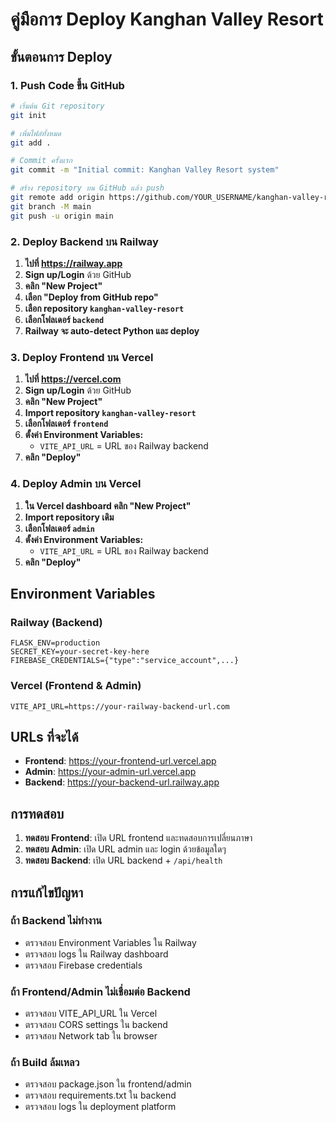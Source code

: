 # คู่มือการ Deploy Kanghan Valley Resort

## ขั้นตอนการ Deploy

### 1. Push Code ขึ้น GitHub

```bash
# เริ่มต้น Git repository
git init

# เพิ่มไฟล์ทั้งหมด
git add .

# Commit ครั้งแรก
git commit -m "Initial commit: Kanghan Valley Resort system"

# สร้าง repository บน GitHub แล้ว push
git remote add origin https://github.com/YOUR_USERNAME/kanghan-valley-resort.git
git branch -M main
git push -u origin main
```

### 2. Deploy Backend บน Railway

1. **ไปที่ https://railway.app**
2. **Sign up/Login** ด้วย GitHub
3. **คลิก "New Project"**
4. **เลือก "Deploy from GitHub repo"**
5. **เลือก repository `kanghan-valley-resort`**
6. **เลือกโฟลเดอร์ `backend`**
7. **Railway จะ auto-detect Python และ deploy**

### 3. Deploy Frontend บน Vercel

1. **ไปที่ https://vercel.com**
2. **Sign up/Login** ด้วย GitHub
3. **คลิก "New Project"**
4. **Import repository `kanghan-valley-resort`**
5. **เลือกโฟลเดอร์ `frontend`**
6. **ตั้งค่า Environment Variables:**
   - `VITE_API_URL` = URL ของ Railway backend
7. **คลิก "Deploy"**

### 4. Deploy Admin บน Vercel

1. **ใน Vercel dashboard คลิก "New Project"**
2. **Import repository เดิม**
3. **เลือกโฟลเดอร์ `admin`**
4. **ตั้งค่า Environment Variables:**
   - `VITE_API_URL` = URL ของ Railway backend
5. **คลิก "Deploy"**

## Environment Variables

### Railway (Backend)
```
FLASK_ENV=production
SECRET_KEY=your-secret-key-here
FIREBASE_CREDENTIALS={"type":"service_account",...}
```

### Vercel (Frontend & Admin)
```
VITE_API_URL=https://your-railway-backend-url.com
```

## URLs ที่จะได้

- **Frontend**: https://your-frontend-url.vercel.app
- **Admin**: https://your-admin-url.vercel.app  
- **Backend**: https://your-backend-url.railway.app

## การทดสอบ

1. **ทดสอบ Frontend**: เปิด URL frontend และทดสอบการเปลี่ยนภาษา
2. **ทดสอบ Admin**: เปิด URL admin และ login ด้วยข้อมูลใดๆ
3. **ทดสอบ Backend**: เปิด URL backend + `/api/health`

## การแก้ไขปัญหา

### ถ้า Backend ไม่ทำงาน
- ตรวจสอบ Environment Variables ใน Railway
- ตรวจสอบ logs ใน Railway dashboard
- ตรวจสอบ Firebase credentials

### ถ้า Frontend/Admin ไม่เชื่อมต่อ Backend
- ตรวจสอบ VITE_API_URL ใน Vercel
- ตรวจสอบ CORS settings ใน backend
- ตรวจสอบ Network tab ใน browser

### ถ้า Build ล้มเหลว
- ตรวจสอบ package.json ใน frontend/admin
- ตรวจสอบ requirements.txt ใน backend
- ตรวจสอบ logs ใน deployment platform 